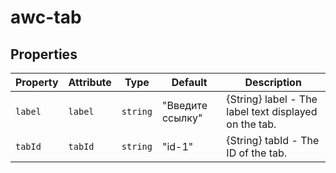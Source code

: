 # awc-tab

## Properties

| Property | Attribute | Type     | Default          | Description                                      |
|----------|-----------|----------|------------------|--------------------------------------------------|
| `label`  | `label`   | `string` | "Введите ссылку" | {String} label - The label text displayed on the tab. |
| `tabId`  | `tabId`   | `string` | "id-1"           | {String} tabId - The ID of the tab.              |
